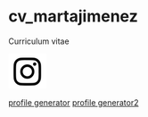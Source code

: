# cv_martajimenez
Curriculum vitae

![Instagram](/images/insta.png)

[profile generator](https://profile-readme-generator.com/)
[profile generator2](https://github.com/abhisheknaiidu/awesome-github-profile-readme?tab=readme-ov-file)



